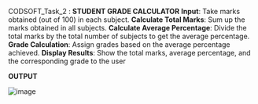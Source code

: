 CODSOFT_Task_2 : **STUDENT GRADE CALCULATOR**
**Input**: Take marks obtained (out of 100) in each subject.
**Calculate Total Marks**: Sum up the marks obtained in all subjects.
**Calculate Average Percentage**: Divide the total marks by the total number of subjects to get the average percentage.
**Grade Calculation**: Assign grades based on the average percentage achieved.
**Display Results**: Show the total marks, average percentage, and the corresponding grade to the user

**OUTPUT**

![image](https://github.com/Kavyasri-459/CODSOFT_Task_2/assets/126965141/ffaa3568-8037-4205-aacb-679f41d932fe)

